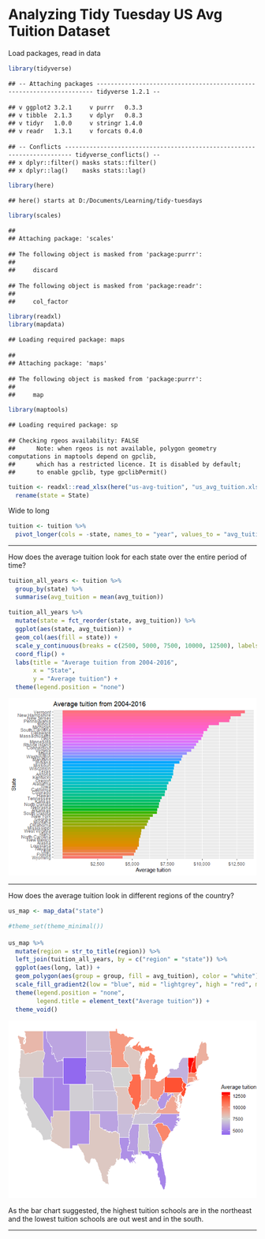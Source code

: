 Analyzing Tidy Tuesday US Avg Tuition Dataset
================

Load packages, read in data

``` r
library(tidyverse)
```

    ## -- Attaching packages --------------------------------------------------------------------- tidyverse 1.2.1 --

    ## v ggplot2 3.2.1     v purrr   0.3.3
    ## v tibble  2.1.3     v dplyr   0.8.3
    ## v tidyr   1.0.0     v stringr 1.4.0
    ## v readr   1.3.1     v forcats 0.4.0

    ## -- Conflicts ------------------------------------------------------------------------ tidyverse_conflicts() --
    ## x dplyr::filter() masks stats::filter()
    ## x dplyr::lag()    masks stats::lag()

``` r
library(here)
```

    ## here() starts at D:/Documents/Learning/tidy-tuesdays

``` r
library(scales)
```

    ## 
    ## Attaching package: 'scales'

    ## The following object is masked from 'package:purrr':
    ## 
    ##     discard

    ## The following object is masked from 'package:readr':
    ## 
    ##     col_factor

``` r
library(readxl)
library(mapdata)
```

    ## Loading required package: maps

    ## 
    ## Attaching package: 'maps'

    ## The following object is masked from 'package:purrr':
    ## 
    ##     map

``` r
library(maptools)
```

    ## Loading required package: sp

    ## Checking rgeos availability: FALSE
    ##      Note: when rgeos is not available, polygon geometry     computations in maptools depend on gpclib,
    ##      which has a restricted licence. It is disabled by default;
    ##      to enable gpclib, type gpclibPermit()

``` r
tuition <- readxl::read_xlsx(here("us-avg-tuition", "us_avg_tuition.xlsx")) %>% 
  rename(state = State)
```

Wide to long

``` r
tuition <- tuition %>% 
  pivot_longer(cols = -state, names_to = "year", values_to = "avg_tuition")
```

-----

How does the average tuition look for each state over the entire period
of time?

``` r
tuition_all_years <- tuition %>% 
  group_by(state) %>% 
  summarise(avg_tuition = mean(avg_tuition))
```

``` r
tuition_all_years %>% 
  mutate(state = fct_reorder(state, avg_tuition)) %>% 
  ggplot(aes(state, avg_tuition)) +
  geom_col(aes(fill = state)) +
  scale_y_continuous(breaks = c(2500, 5000, 7500, 10000, 12500), labels = dollar_format()) +
  coord_flip() +
  labs(title = "Average tuition from 2004-2016",
       x = "State",
       y = "Average tuition") +
  theme(legend.position = "none")
```

![](us_avg_tuition_files/figure-gfm/tuition_all_years-1.png)<!-- -->

-----

How does the average tuition look in different regions of the country?

``` r
us_map <- map_data("state")
```

``` r
#theme_set(theme_minimal())

us_map %>% 
  mutate(region = str_to_title(region)) %>% 
  left_join(tuition_all_years, by = c("region" = "state")) %>% 
  ggplot(aes(long, lat)) +
  geom_polygon(aes(group = group, fill = avg_tuition), color = "white") +
  scale_fill_gradient2(low = "blue", mid = "lightgrey", high = "red", midpoint = 7500, name = "Average tuition") +
  theme(legend.position = "none",
        legend.title = element_text("Average tuition")) +
  theme_void()
```

![](us_avg_tuition_files/figure-gfm/unnamed-chunk-6-1.png)<!-- -->

As the bar chart suggested, the highest tuition schools are in the
northeast and the lowest tuition schools are out west and in the south.

-----
